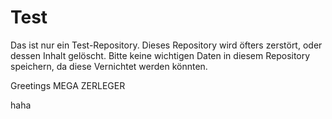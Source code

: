 Test
====

Das ist nur ein Test-Repository. Dieses Repository wird öfters zerstört, oder dessen Inhalt gelöscht.
Bitte keine wichtigen Daten in diesem Repository speichern, da diese Vernichtet werden könnten.

Greetings
MEGA ZERLEGER
 
 
 haha
